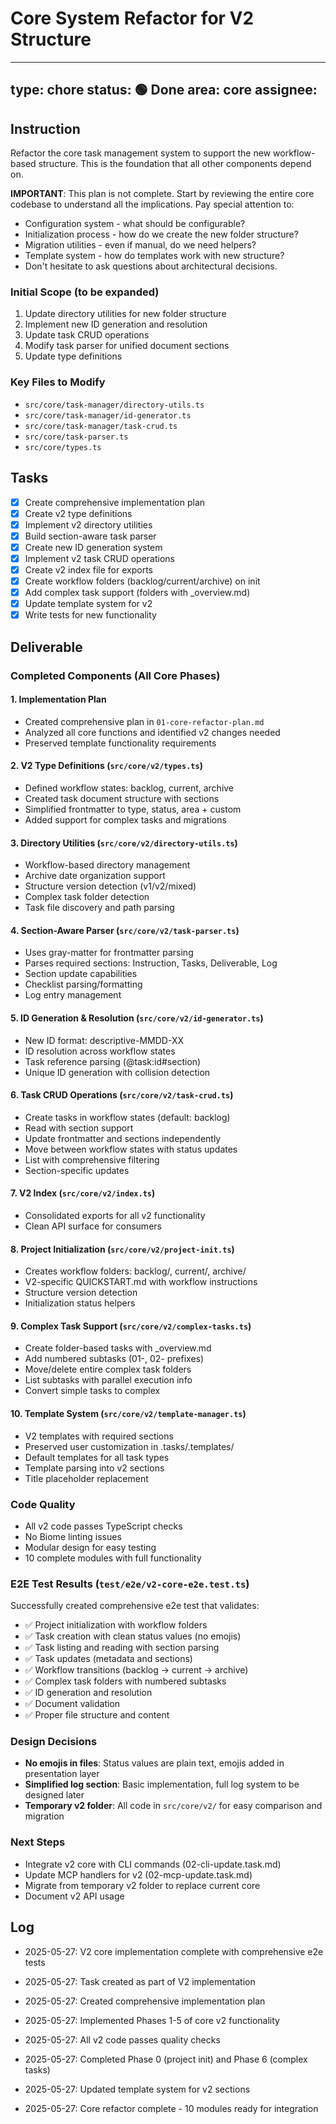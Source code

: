 # Core System Refactor for V2 Structure

---
type: chore
status: 🟢 Done
area: core
assignee: 
---

## Instruction

Refactor the core task management system to support the new workflow-based structure. This is the foundation that all other components depend on.

**IMPORTANT**: This plan is not complete. Start by reviewing the entire core codebase to understand all the implications. Pay special attention to:
- Configuration system - what should be configurable?
- Initialization process - how do we create the new folder structure?
- Migration utilities - even if manual, do we need helpers?
- Template system - how do templates work with new structure?
- Don't hesitate to ask questions about architectural decisions.

### Initial Scope (to be expanded)
1. Update directory utilities for new folder structure
2. Implement new ID generation and resolution
3. Update task CRUD operations
4. Modify task parser for unified document sections
5. Update type definitions

### Key Files to Modify
- `src/core/task-manager/directory-utils.ts`
- `src/core/task-manager/id-generator.ts`
- `src/core/task-manager/task-crud.ts`
- `src/core/task-parser.ts`
- `src/core/types.ts`

## Tasks

- [x] Create comprehensive implementation plan
- [x] Create v2 type definitions
- [x] Implement v2 directory utilities
- [x] Build section-aware task parser
- [x] Create new ID generation system
- [x] Implement v2 task CRUD operations
- [x] Create v2 index file for exports
- [x] Create workflow folders (backlog/current/archive) on init
- [x] Add complex task support (folders with _overview.md)
- [x] Update template system for v2
- [x] Write tests for new functionality

## Deliverable

### Completed Components (All Core Phases)

#### 1. Implementation Plan
- Created comprehensive plan in `01-core-refactor-plan.md`
- Analyzed all core functions and identified v2 changes needed
- Preserved template functionality requirements

#### 2. V2 Type Definitions (`src/core/v2/types.ts`)
- Defined workflow states: backlog, current, archive
- Created task document structure with sections
- Simplified frontmatter to type, status, area + custom
- Added support for complex tasks and migrations

#### 3. Directory Utilities (`src/core/v2/directory-utils.ts`)
- Workflow-based directory management
- Archive date organization support
- Structure version detection (v1/v2/mixed)
- Complex task folder detection
- Task file discovery and path parsing

#### 4. Section-Aware Parser (`src/core/v2/task-parser.ts`)
- Uses gray-matter for frontmatter parsing
- Parses required sections: Instruction, Tasks, Deliverable, Log
- Section update capabilities
- Checklist parsing/formatting
- Log entry management

#### 5. ID Generation & Resolution (`src/core/v2/id-generator.ts`)
- New ID format: descriptive-MMDD-XX
- ID resolution across workflow states
- Task reference parsing (@task:id#section)
- Unique ID generation with collision detection

#### 6. Task CRUD Operations (`src/core/v2/task-crud.ts`)
- Create tasks in workflow states (default: backlog)
- Read with section support
- Update frontmatter and sections independently
- Move between workflow states with status updates
- List with comprehensive filtering
- Section-specific updates

#### 7. V2 Index (`src/core/v2/index.ts`)
- Consolidated exports for all v2 functionality
- Clean API surface for consumers

#### 8. Project Initialization (`src/core/v2/project-init.ts`)
- Creates workflow folders: backlog/, current/, archive/
- V2-specific QUICKSTART.md with workflow instructions
- Structure version detection
- Initialization status helpers

#### 9. Complex Task Support (`src/core/v2/complex-tasks.ts`)
- Create folder-based tasks with _overview.md
- Add numbered subtasks (01-, 02- prefixes)
- Move/delete entire complex task folders
- List subtasks with parallel execution info
- Convert simple tasks to complex

#### 10. Template System (`src/core/v2/template-manager.ts`)
- V2 templates with required sections
- Preserved user customization in .tasks/.templates/
- Default templates for all task types
- Template parsing into v2 sections
- Title placeholder replacement

### Code Quality
- All v2 code passes TypeScript checks
- No Biome linting issues
- Modular design for easy testing
- 10 complete modules with full functionality

### E2E Test Results (`test/e2e/v2-core-e2e.test.ts`)
Successfully created comprehensive e2e test that validates:
- ✅ Project initialization with workflow folders
- ✅ Task creation with clean status values (no emojis)
- ✅ Task listing and reading with section parsing
- ✅ Task updates (metadata and sections)
- ✅ Workflow transitions (backlog → current → archive)
- ✅ Complex task folders with numbered subtasks
- ✅ ID generation and resolution
- ✅ Document validation
- ✅ Proper file structure and content

### Design Decisions
- **No emojis in files**: Status values are plain text, emojis added in presentation layer
- **Simplified log section**: Basic implementation, full log system to be designed later
- **Temporary v2 folder**: All code in `src/core/v2/` for easy comparison and migration

### Next Steps
- Integrate v2 core with CLI commands (02-cli-update.task.md)
- Update MCP handlers for v2 (02-mcp-update.task.md)
- Migrate from temporary v2 folder to replace current core
- Document v2 API usage

## Log
- 2025-05-27: V2 core implementation complete with comprehensive e2e tests

- 2025-05-27: Task created as part of V2 implementation
- 2025-05-27: Created comprehensive implementation plan
- 2025-05-27: Implemented Phases 1-5 of core v2 functionality
- 2025-05-27: All v2 code passes quality checks
- 2025-05-27: Completed Phase 0 (project init) and Phase 6 (complex tasks)
- 2025-05-27: Updated template system for v2 sections
- 2025-05-27: Core refactor complete - 10 modules ready for integration